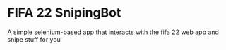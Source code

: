 # FIFA 22 SnipingBot
A simple selenium-based app that interacts with the fifa 22 web app and snipe stuff for you
